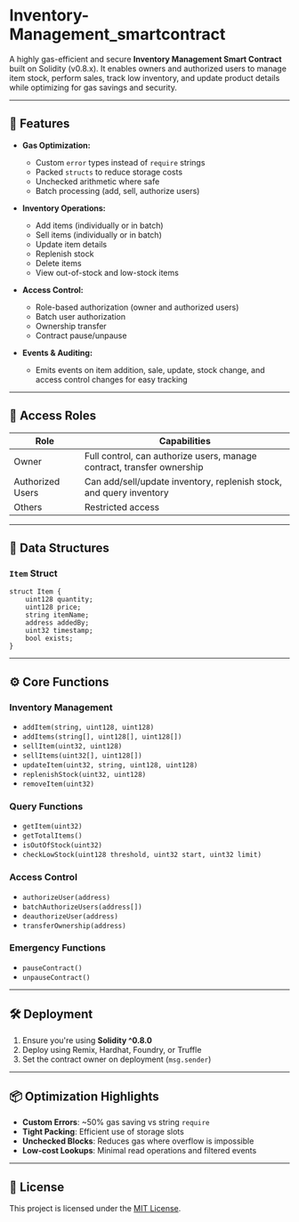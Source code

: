 # Inventory-Management_smartcontract

A highly gas-efficient and secure **Inventory Management Smart Contract** built on Solidity (v0.8.x). It enables owners and authorized users to manage item stock, perform sales, track low inventory, and update product details while optimizing for gas savings and security.

---

## 🚀 Features

- **Gas Optimization:**
  - Custom `error` types instead of `require` strings
  - Packed `structs` to reduce storage costs
  - Unchecked arithmetic where safe
  - Batch processing (add, sell, authorize users)

- **Inventory Operations:**
  - Add items (individually or in batch)
  - Sell items (individually or in batch)
  - Update item details
  - Replenish stock
  - Delete items
  - View out-of-stock and low-stock items

- **Access Control:**
  - Role-based authorization (owner and authorized users)
  - Batch user authorization
  - Ownership transfer
  - Contract pause/unpause

- **Events & Auditing:**
  - Emits events on item addition, sale, update, stock change, and access control changes for easy tracking

---

## 🔐 Access Roles

| Role             | Capabilities                                                                      |
|------------------|-----------------------------------------------------------------------------------|
| Owner            | Full control, can authorize users, manage contract, transfer ownership            |
| Authorized Users | Can add/sell/update inventory, replenish stock, and query inventory               |
| Others           | Restricted access                                                                 |

---

## 🧱 Data Structures

### `Item` Struct
```solidity
struct Item {
    uint128 quantity;
    uint128 price;
    string itemName;
    address addedBy;
    uint32 timestamp;
    bool exists;
}
```

---

## ⚙️ Core Functions

### Inventory Management
- `addItem(string, uint128, uint128)`
- `addItems(string[], uint128[], uint128[])`
- `sellItem(uint32, uint128)`
- `sellItems(uint32[], uint128[])`
- `updateItem(uint32, string, uint128, uint128)`
- `replenishStock(uint32, uint128)`
- `removeItem(uint32)`

### Query Functions
- `getItem(uint32)`
- `getTotalItems()`
- `isOutOfStock(uint32)`
- `checkLowStock(uint128 threshold, uint32 start, uint32 limit)`

### Access Control
- `authorizeUser(address)`
- `batchAuthorizeUsers(address[])`
- `deauthorizeUser(address)`
- `transferOwnership(address)`

### Emergency Functions
- `pauseContract()`
- `unpauseContract()`

---

## 🛠 Deployment

1. Ensure you're using **Solidity ^0.8.0**
2. Deploy using Remix, Hardhat, Foundry, or Truffle
3. Set the contract owner on deployment (`msg.sender`)

---

## 📦 Optimization Highlights

- **Custom Errors**: ~50% gas saving vs string `require`
- **Tight Packing**: Efficient use of storage slots
- **Unchecked Blocks**: Reduces gas where overflow is impossible
- **Low-cost Lookups**: Minimal read operations and filtered events

---

## 📄 License

This project is licensed under the [MIT License](./LICENSE).
